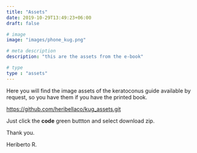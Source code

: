 ```yaml
---
title: "Assets"
date: 2019-10-29T13:49:23+06:00
draft: false

# image
image: "images/phone_kug.png"

# meta description
description: "this are the assets from the e-book"

# type
type : "assets"
---
```

Here you will find the image assets of the keratoconus guide available by request, so you have them if you have the printed book.

https://github.com/heribellaco/kug_assets.git

Just click the **code** green buttton and select download zip.



Thank you.

Heriberto R.
